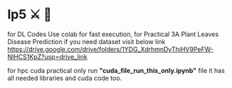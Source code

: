 # lp5 :crossed_swords: :flower_playing_cards:
for DL Codes Use colab for fast execution, for Practical 3A Plant Leaves Disease Prediction if you need dataset visit below link
https://drive.google.com/drive/folders/1YDG_XdrhmnDyThiHV9PeFW-NlHCS1KpZ?usp=drive_link

for hpc cuda practical only run **"cuda_file_run_this_only.ipynb"** file it has all needed libraries and cuda code too.
